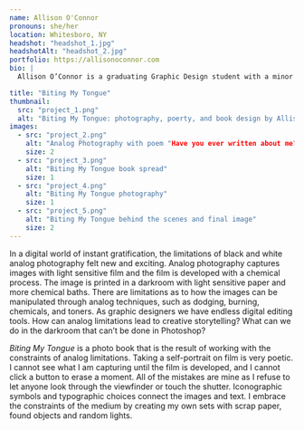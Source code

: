 ```yaml
---
name: Allison O'Connor
pronouns: she/her
location: Whitesboro, NY
headshot: "headshot_1.jpg"
headshotAlt: "headshot_2.jpg"
portfolio: https://allisonoconnor.com
bio: |
  Allison O’Connor is a graduating Graphic Design student with a minor in Art History. She has spent her last two summers working in museums and galleries, and she has the goal to work fulltime in a museum. Her last two years at New Paltz, she has been interested in analog photography; she takes inspiration from German Expressionist films and surrealism.

title: "Biting My Tongue"
thumbnail:
  src: "project_1.png"
  alt: "Biting My Tongue: photography, poerty, and book design by Allison O'Connor"
images:
  - src: "project_2.png"
    alt: "Analog Photography with poem "Have you ever written about me? She asked- I roll my eyes. This like this should not take a genius. In a year, if your still there. That's how I'll know. If you ever cared, you can read it in my thesis." "
    size: 2
  - src: "project_3.png"
    alt: "Biting My Tongue book spread"
    size: 1
  - src: "project_4.png"
    alt: "Biting My Tongue photography"
    size: 1
  - src: "project_5.png"
    alt: "Biting My Tongue behind the scenes and final image"
    size: 2
---
```


In a digital world of instant gratification, the limitations of black and white analog photography felt new and exciting. Analog photography captures images with light sensitive film and the film is developed with a chemical process. The image is printed in a darkroom with light sensitive paper and more chemical baths. There are limitations as to how the images can be manipulated through analog techniques, such as dodging, burning, chemicals, and toners. As graphic designers we have endless digital editing tools. How can analog limitations lead to creative storytelling? What can we do in the darkroom that can’t be done in Photoshop? 

_Biting My Tongue_ is a photo book that is the result of working with the constraints of analog limitations. Taking a self-portrait on film is very poetic. I cannot see what I am capturing until the film is developed, and I cannot click a button to erase a moment. All of the mistakes are mine as I refuse to let anyone look through the viewfinder or touch the shutter. Iconographic symbols and typographic choices connect the images and text. I embrace the constraints of the medium by creating my own sets with scrap paper, found objects and random lights.  
